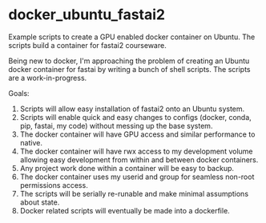 # docker_ubuntu_fastai2
Example scripts to create a GPU enabled docker container on Ubuntu. The scripts build a container for fastai2 courseware.

Being new to docker, I'm approaching the problem of creating an Ubuntu docker container for fastai by writing a bunch of shell scripts. The scripts are a work-in-progress.

Goals:
1. Scripts will allow easy installation of fastai2 onto an Ubuntu system.
2. Scripts will enable quick and easy changes to configs (docker, conda, pip, fastai, my code) without messing up the base system.
3. The docker container will have GPU access and similar performance to native.
4. The docker container will have rwx access to my development volume allowing easy development from within and between docker containers.
5. Any project work done within a container will be easy to backup.
6. The docker container uses my userid and group for seamless non-root permissions access.
7. The scripts will be serially re-runable and make minimal assumptions about state.
8. Docker related scripts will eventually be made into a dockerfile.

